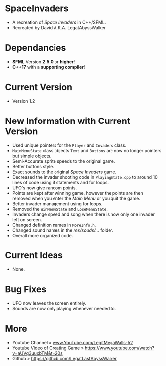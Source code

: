 # SpaceInvaders
* A recreation of _Space Invaders_ in C++/SFML. 
* Recreated by David A.K.A. LegatAbyssWalker


# Dependancies
* **SFML** Version **2.5.0** or **higher**!
* **C++17** with a **supporting compiler**!

# Current Version
* Version 1.2

# New Information with Current Version
* Used unique pointers for the `Player` and `Invaders` class.
* `MainMenuState` class objects `Text` and `Buttons` are now no longer pointers but simple objects.
* Semi-Accurate sprite speeds to the original game.
* Better buttons style.
* Exact sounds to the original _Space Invaders_ game.
* Decreased the invader shooting code in `PlayingState.cpp` to around 10 lines of code using if statements and for loops.
* UFO's now give random points.
* Points are kept after winning game, however the points are then removed when you enter the _Main Menu_ or you quit the game.
* Better invader management using for loops.  
* Removed the `WinMenuState` and `LoseMenuState`. 
* Invaders change speed and song when there is now only one invader left on screen.
* Changed definition names in `MoreInfo.h`. 
* Changed sound names in the _res/souds/..._ folder. 
* Overall more organized code. 

# Current Ideas
* None.

# Bug Fixes
* UFO now leaves the screen entirely.
* Sounds are now only playing whenever needed to.

# More
* Youtube Channel                » www.YouTube.com/LegitMegaWalls-52
* Youtube Video of Creating Game » https://www.youtube.com/watch?v=aUVq3uuxbTM&t=20s
* Github                         » https://github.com/LegatLastAbyssWalker
